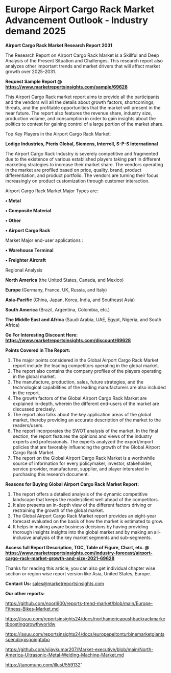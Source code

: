 # Europe Airport Cargo Rack Market Advancement Outlook - Industry demand 2025

<strong>Airport Cargo Rack Market Research Report 2031</strong>

The Research Report on Airport Cargo Rack Market is a Skillful and Deep Analysis of the Present Situation and Challenges. This research report also analyzes other important trends and market drivers that will affect market growth over 2025-2031.

<strong>Request Sample Report @ <a href=https://www.marketreportsinsights.com/sample/69628>https://www.marketreportsinsights.com/sample/69628</a></strong>

This Airport Cargo Rack market report aims to provide all the participants and the vendors will all the details about growth factors, shortcomings, threats, and the profitable opportunities that the market will present in the near future. The report also features the revenue share, industry size, production volume, and consumption in order to gain insights about the politics to contest for gaining control of a large portion of the market share.

Top Key Players in the Airport Cargo Rack Market:

<strong>Lodige Industries, Pteris Global, Siemens, Interroll, S-P-S International</strong>

The Airport Cargo Rack Industry is severely competitive and fragmented due to the existence of various established players taking part in different marketing strategies to increase their market share. The vendors operating in the market are profiled based on price, quality, brand, product differentiation, and product portfolio. The vendors are turning their focus increasingly on product customization through customer interaction.

Airport Cargo Rack Market Major Types are:

<strong>• Metal

• Composite Material

• Other

• Airport Cargo Rack</strong>

Market Major end-user applications :

<strong>• Warehouse Terminal

• Freighter Aircraft</strong>

Regional Analysis

</u><strong><b>North America</b></strong> (the United States, Canada, and Mexico)

<strong><b>Europe </b></strong>(Germany, France, UK, Russia, and Italy)

<strong><b>Asia-Pacific</b></strong> (China, Japan, Korea, India, and Southeast Asia)

<strong><b>South America</b></strong> (Brazil, Argentina, Colombia, etc.)

<strong><b>The Middle East and Africa</b></strong> (Saudi Arabia, UAE, Egypt, Nigeria, and South Africa)

<strong>Go For Interesting Discount Here: <a href=https://www.marketreportsinsights.com/discount/69628>https://www.marketreportsinsights.com/discount/69628</a></strong>

<strong>Points Covered in The Report:</strong>
<ol>
  <li>The major points considered in the Global Airport Cargo Rack Market report include the leading competitors operating in the global market.</li>
  <li>The report also contains the company profiles of the players operating in the global market.</li>
  <li>The manufacture, production, sales, future strategies, and the technological capabilities of the leading manufacturers are also included in the report.</li>
  <li>The growth factors of the Global Airport Cargo Rack Market are explained in-depth, wherein the different end-users of the market are discussed precisely.</li>
  <li>The report also talks about the key application areas of the global market, thereby providing an accurate description of the market to the readers/users.</li>
  <li>The report incorporates the SWOT analysis of the market. In the final section, the report features the opinions and views of the industry experts and professionals. The experts analyzed the export/import policies that are favorably influencing the growth of the Global Airport Cargo Rack Market.</li>
  <li>The report on the Global Airport Cargo Rack Market is a worthwhile source of information for every policymaker, investor, stakeholder, service provider, manufacturer, supplier, and player interested in purchasing this research document.</li>
</ol>
<strong>Reasons for Buying Global Airport Cargo Rack Market Report:</strong>

<ol>
  <li>The report offers a detailed analysis of the dynamic competitive landscape that keeps the reader/client well ahead of the competitors.</li>
  <li>It also presents an in-depth view of the different factors driving or restraining the growth of the global market.</li>
  <li>The Global Airport Cargo Rack Market report provides an eight-year forecast evaluated on the basis of how the market is estimated to grow.</li>
  <li>It helps in making aware business decisions by having providing thorough insights insights into the global market and by making an all-inclusive analysis of the key market segments and sub-segments.</li>
</ol>
<strong>Access full Report Description, TOC, Table of Figure, Chart, etc. @ <a href=https://www.marketreportsinsights.com/industry-forecast/airport-cargo-rack-market-growth-and-size-2021-69628>https://www.marketreportsinsights.com/industry-forecast/airport-cargo-rack-market-growth-and-size-2021-69628</a></strong>


Thanks for reading this article; you can also get individual chapter wise section or region wise report version like Asia, United States, Europe.

<strong>Contact Us:</strong>
sales@marketreportsinsights.com

<strong>Our other reports:</strong>

<a href=https://github.com/noori900/reports-trend-market/blob/main/Europe-Fitness-Bikes-Market.md>https://github.com/noori900/reports-trend-market/blob/main/Europe-Fitness-Bikes-Market.md</a>

<a href=https://issuu.com/reportsinsights24/docs/northamericapushbackrackmarketboostinggrowthworldw>https://issuu.com/reportsinsights24/docs/northamericapushbackrackmarketboostinggrowthworldw</a>

<a href=https://issuu.com/reportsinsights24/docs/europepeltonturbinemarketgiantsspendingisgoingtobo>https://issuu.com/reportsinsights24/docs/europepeltonturbinemarketgiantsspendingisgoingtobo</a>

<a href=https://github.com/vijaykumar207/Market-executive/blob/main/North-America-Ultrasonic-Metal-Welding-Machine-Market.md>https://github.com/vijaykumar207/Market-executive/blob/main/North-America-Ultrasonic-Metal-Welding-Machine-Market.md</a>

<a href=https://tanomuno.com/illust/559132>https://tanomuno.com/illust/559132</a>"
